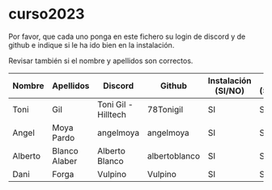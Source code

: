 # curso2023

Por favor, que cada uno ponga en este fichero su login de discord y de github e indique si le ha ido bien en la instalación.

Revisar también si el nombre y apellidos son correctos.

| Nombre | Apellidos | Discord | Github | Instalación (SI/NO) | Git (SI/NO) |
| -- | -- | -- | -- | -- | -- |
| Toni | Gil | Toni Gil - Hilltech | 78Tonigil | SI | SI|
| Angel | Moya Pardo | angelmoya | angelmoya | SI | SI |
| Alberto | Blanco Alaber | Alberto Blanco | albertoblanco | SI | SI |
| Dani | Forga | Vulpino | Vulpino | SI | SI |
